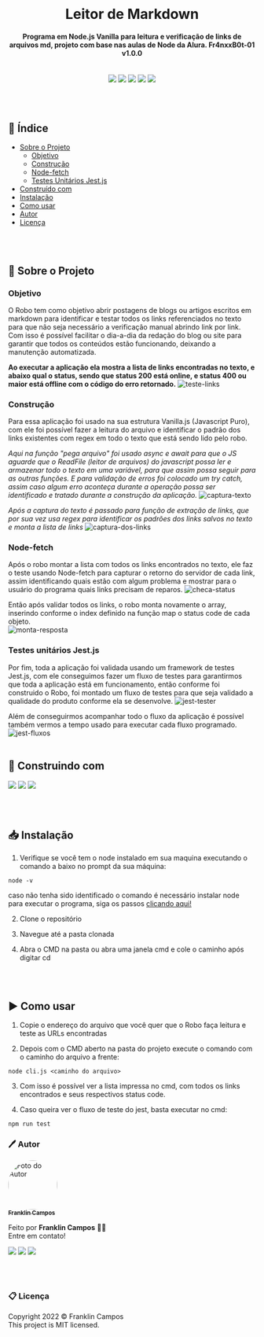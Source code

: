 <br />
<h1 align="center"> Leitor de Markdown </h1>
<h4 align="center">Programa em Node.js Vanilla para leitura e verificação de links de arquivos md, projeto com base nas aulas de Node da Alura. Fr4nxxB0t-01 v1.0.0</h4>
<br />

<div id="statusProject" align="center">
<img src="https://img.shields.io/github/license/franklindrw/leitor-de-markdown.svg?style=for-the-badge" />
<img src="https://img.shields.io/github/stars/franklindrw/leitor-de-markdown.svg?style=for-the-badge" />
<img src="https://img.shields.io/github/forks/franklindrw/leitor-de-markdown.svg?style=for-the-badge" />
<img src="https://img.shields.io/github/issues/franklindrw/leitor-de-markdown.svg?style=for-the-badge" />
<img src="http://img.shields.io/static/v1?label=STATUS&message=CONCLUIDO&color=green&style=for-the-badge"/>
</div>

<br /><br />

## 🧭 Índice
* [Sobre o Projeto](#-sobre-o-projeto)
  * [Objetivo](#objetivo)
  * [Construção](#construção)
  * [Node-fetch](#node-fetch)
  * [Testes Unitários Jest.js](#testes-unitários-jestjs)
* [Construído com](#-construindo-com)
* [Instalação](#-instalação)
* [Como usar](#%EF%B8%8F-como-usar)
* [Autor](#-autor)
* [Licença](#-licença)

<br /><br />

## 🔎 Sobre o Projeto

### Objetivo
O Robo tem como objetivo abrir postagens de blogs ou artigos escritos em markdown para identificar e testar todos os links referenciados no texto para que não seja necessário a verificação manual abrindo link por link. Com isso é possível facilitar o dia-a-dia da redação do blog ou site para garantir que todos os conteúdos estão funcionando, deixando a manutenção automatizada.

__Ao executar a aplicação ela mostra a lista de links encontradas no texto, e abaixo qual o status, sendo que status 200 está online, e status 400 ou maior está offline com o código do erro retornado.__
![teste-links](https://user-images.githubusercontent.com/81038899/188332965-d4d7cd68-cf53-4fd5-b311-af7659382746.png)

### Construção
Para essa aplicação foi usado na sua estrutura Vanilla.js (Javascript Puro), com ele foi possível fazer a leitura do arquivo e identificar o padrão dos links existentes com regex em todo o texto que está sendo lido pelo robo.

_Aqui na função "pega arquivo" foi usado async e await para que o JS aguarde que o ReadFile (leitor de arquivos) do javascript possa ler e armazenar todo o texto em uma variável, para que assim possa seguir para as outras funções. E para validação de erros foi colocado um try catch, assim caso algum erro aconteça durante a operação possa ser identificado e tratado durante a construção da aplicação._
![captura-texto](https://user-images.githubusercontent.com/81038899/188338250-d9705683-0dd7-4897-91d9-c6506131cf59.png)

_Após a captura do texto é passado para função de extração de links, que por sua vez usa regex para identificar os padrões dos links salvos no texto e monta a lista de links_
![captura-dos-links](https://user-images.githubusercontent.com/81038899/188332967-d21b23da-ebfe-463a-9329-8e00e75fd2a7.png)

### Node-fetch
Após o robo montar a lista com todos os links encontrados no texto, ele faz o teste usando Node-fetch para capturar o retorno do servidor de cada link, assim identificando quais estão com algum problema e mostrar para o usuário do programa quais links precisam de reparos.
![checa-status](https://user-images.githubusercontent.com/81038899/188332970-faac088c-475a-47af-9256-6f34eb6ccdc0.png)

Então após validar todos os links, o robo monta novamente o array, inserindo conforme o index definido na função map o status code de cada objeto.       
![monta-resposta](https://user-images.githubusercontent.com/81038899/188339152-e12dbb03-7d26-499f-8edd-115d397987cb.png)


### Testes unitários Jest.js
Por fim, toda a aplicação foi validada usando um framework de testes Jest.js, com ele conseguimos fazer um fluxo de testes para garantirmos que toda a aplicação está em funcionamento, então conforme foi construido o Robo, foi montado um fluxo de testes para que seja validado a qualidade do produto conforme ela se desenvolve.
![jest-tester](https://user-images.githubusercontent.com/81038899/188332953-7ce0d5dc-28a6-4774-bf5c-5171306918f8.png)

Além de conseguirmos acompanhar todo o fluxo da aplicação é possível também vermos a tempo usado para executar cada fluxo programado.
![jest-fluxos](https://user-images.githubusercontent.com/81038899/188332962-e4e97579-6274-4474-a882-1c421c74e48e.png)
<br /><br />


## 🔨 Construindo com
<div id="statusProject" align="left">
 <img src="https://img.shields.io/badge/JavaScript-323330?style=for-the-badge&logo=javascript&logoColor=F7DF1E" />
 <img src="https://img.shields.io/badge/node.js-6DA55F?style=for-the-badge&logo=node.js&logoColor=white" />
 <img src="https://img.shields.io/badge/Jest-C21325?style=for-the-badge&logo=jest&logoColor=white" />
</div>

<br /><br />

## 📥 Instalação

 1. Verifique se você tem o node instalado em sua maquina executando o comando a baixo no prompt da sua máquina:
 ```
 node -v
 ```
 caso não tenha sido identificado o comando é necessário instalar node para executar o programa, siga os passos [clicando aqui!](https://nodejs.org/pt-br/)

 2. Clone o repositório

 3. Navegue até a pasta clonada

 4. Abra o CMD na pasta ou abra uma janela cmd e cole o caminho após digitar cd <caminho da pasta>

<br /><br />

## ▶️ Como usar

 1. Copie o endereço do arquivo que você quer que o Robo faça leitura e teste as URLs encontradas
 
 2. Depois com o CMD aberto na pasta do projeto execute o comando com o caminho do arquivo a frente:
 ```
 node cli.js <caminho do arquivo>
 ```
 
 3. Com isso é possível ver a lista impressa no cmd, com todos os links encontrados e seus respectivos status code.
 
 4. Caso queira ver o fluxo de teste do jest, basta executar no cmd:
 ```
 npm run test
 ```


### 🖊 Autor

<a href="https://github.com/franklindrw">
<img style="border-radius: 50%; width: 100px" src="https://github.com/franklindrw.png" alt="Foto do Autor"/>
<br />
<sub><b>Franklin Campos</b></sub>
</a>
</br>
<p>Feito por <strong>Franklin Campos</strong> 👋🏻 </br>
Entre em contato!</p>

<div>
<a href="https://www.linkedin.com/in/franklindrw" target="_blank"><img src="https://img.shields.io/badge/-LinkedIn-%230077B5?style=for-the-badge&logo=linkedin&logoColor=white" target="_blank"></a>
<a href="mailto:franklindrw@gmail.com"><img src="https://img.shields.io/badge/Gmail-D14836?style=for-the-badge&logo=gmail&logoColor=white" target="_blank"></a>
<a href="https://www.instagram.com/franklindrw" target="_blank"><img src="https://img.shields.io/badge/-Instagram-%23E4405F?style=for-the-badge&logo=instagram&logoColor=white" target="_blank"></a>
</div>

<br /><br />

### 📋 Licença

<p> Copyright 2022 © Franklin Campos </br>
This project is MIT licensed.</p>
